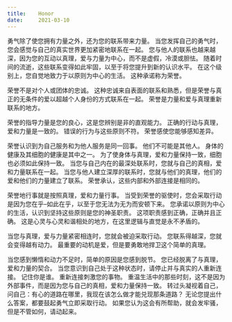 ```yaml
---
title:    Honor
date:     2021-03-10
---
```


勇气除了使您拥有力量之外，还为您的联系带来力量。 当您发挥自己的勇气时，您会感觉与自己的真实世界更加紧密地联系在一起。 您与他人的联系也越来越深，因为您的互动以真理，爱与力量为中心，而不是虚假，冷漠或胆怯。 随着时间的流逝，这些联系变得如此牢固，以至于将您提升到新的认识水平。 在这个级别上，您自觉地致力于以原则为中心的生活。 这种承诺称为荣誉。

荣誉不是对个人或团体的忠诚。 这种忠诚来自表面的联系和熟悉，但是荣誉与真正的无条件的爱以超越个人身份的方式联系在一起。 荣誉是力量和爱与真理重新联系的地方。

荣誉的指导力量是您的良心，这是您辨别是非的直观能力。 正确的行动与真理，爱和力量是一致的。 错误的行为与这些原则不符。 荣誉感使您能够感知差异。

荣誉认识到为自己服务和为他人服务是同一回事。 他们不可能是其他人。 身体的健康及其细胞的健康是其中之一。 为了使身体与真理，爱和力量保持一致，细胞也必须如此保持一致。 当您与自己内在的最深处联系时，您就与自己的真相，爱和力量联系在一起。 当您与他人建立深厚的联系时，您就与他们的真理，他们的爱和他们的力量建立了联系。 荣誉承认，这些内部和外部连接是相同的。

荣誉地行事就是按照真理，爱和力量行事。 当受到荣誉的驱使时，您会采取行动是因为您在乎–如此在乎，以至于您无法为无为而安顿下来。 您承诺以原则为中心的生活，认识到坚持这些原则是您的神圣职责。 这项职责感到正确，正确并且正确。 这是心灵与心灵和谐相处的地方，在这里逻辑与直觉是永不矛盾的。

当您与真理，爱与力量紧密相连时，您就会被迫采取行动。 您联系得越深，您就会变得越有动力。 最重要的动机是爱，但是要勇敢地捍卫这个简单的真理。

当您感到懒惰和动力不足时，简单的原因是您感到脱节。 您已经脱离了与真理，爱和力量的契合。 当您意识到自己处于这种状态时，请停止并与真实的人重新连接。 记住你是谁。 重新连接刺激您的事物。 重温生活中的那些时刻，这不是因为外部事件，而是因为您与自己的真相，爱和力量保持一致。 转过头凝视着自己，问自己：有心的道路在哪里，我现在该怎么做才能兑现那条道路？ 无论您提出什么答案，都要鼓起勇气立即采取行动。 如果您认为这会有所帮助，就会发牢骚，但是不管如何，请动起来。

